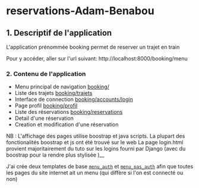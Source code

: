 # reservations-Adam-Benabou


## 1. Descriptif de l'application ##

L'application prénommée booking permet de reserver un trajet en train 

Pour y accéder, aller sur l'url suivant: 
http://localhost:8000/booking/menu 
### 2. Contenu de l'application ##

* Menu principal de navigation [booking/](http://localhost:8000/booking/)
* Liste des trajets [booking/trajets](http://localhost:8000/booking/trajets)
* Interface de connection [booking/accounts/login](http://localhost:8000/booking/account/login)
* Page profil [booking/profil](http://localhost:8000/booking/profil)
* Liste des réservations [booking/reservations](http://localhost:8000/booking/reservations)
* Detail d'une réservation 
* Creation et modification d'une réservation 


NB : L'affichage des pages utilise boostrap et java scripts. La plupart des fonctionalités boostrap et js ont été trouvé sur le web
La page login.html provient majoritairement du tuto sur les logins fourni par Django (avec du boostrap pour la rendre plus stylisée )__

J'ai crée deux templates de base [`menu_auth`](/reservations/booking/templates/booking/menu_auth.html) et [`menu_pas_auth`](/reservations/booking/templates/booking/menu_pas_auth.html) afin que toutes les pages du site internet ait un menu (qui diffère si l'on est connecté ou non) 
